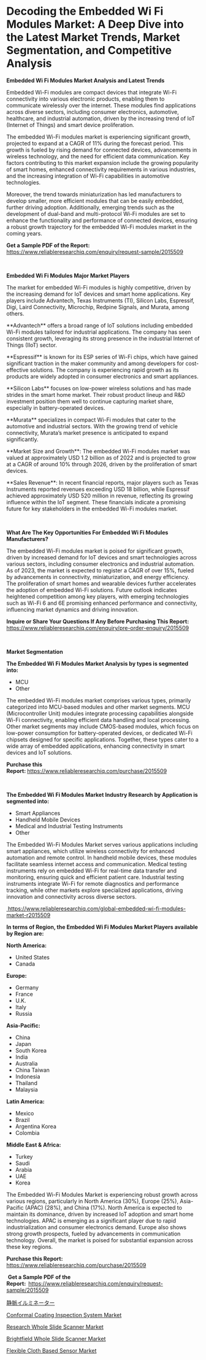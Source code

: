 <p><h1>Decoding the Embedded Wi Fi Modules Market: A Deep Dive into the Latest Market Trends, Market Segmentation, and Competitive Analysis</h1></p><p><strong>Embedded Wi Fi Modules Market Analysis and Latest Trends</strong></p>
<p><p>Embedded Wi-Fi modules are compact devices that integrate Wi-Fi connectivity into various electronic products, enabling them to communicate wirelessly over the internet. These modules find applications across diverse sectors, including consumer electronics, automotive, healthcare, and industrial automation, driven by the increasing trend of IoT (Internet of Things) and smart device proliferation.</p><p>The embedded Wi-Fi modules market is experiencing significant growth, projected to expand at a CAGR of 11% during the forecast period. This growth is fueled by rising demand for connected devices, advancements in wireless technology, and the need for efficient data communication. Key factors contributing to this market expansion include the growing popularity of smart homes, enhanced connectivity requirements in various industries, and the increasing integration of Wi-Fi capabilities in automotive technologies.</p><p>Moreover, the trend towards miniaturization has led manufacturers to develop smaller, more efficient modules that can be easily embedded, further driving adoption. Additionally, emerging trends such as the development of dual-band and multi-protocol Wi-Fi modules are set to enhance the functionality and performance of connected devices, ensuring a robust growth trajectory for the embedded Wi-Fi modules market in the coming years.</p></p>
<p><strong>Get a Sample PDF of the Report:&nbsp;</strong> <a href="https://www.reliableresearchiq.com/enquiry/request-sample/2015509?utm_campaign=101&utm_medium=2&utm_source=Github&utm_content=ia&utm_term=27102024&utm_id=embedded-wi-fi-modules">https://www.reliableresearchiq.com/enquiry/request-sample/2015509</a></p>
<p>&nbsp;</p>
<p><strong>Embedded Wi Fi Modules Major Market Players</strong></p>
<p><p>The market for embedded Wi-Fi modules is highly competitive, driven by the increasing demand for IoT devices and smart home applications. Key players include Advantech, Texas Instruments (TI), Silicon Labs, Espressif, Digi, Laird Connectivity, Microchip, Redpine Signals, and Murata, among others.</p><p>**Advantech** offers a broad range of IoT solutions including embedded Wi-Fi modules tailored for industrial applications. The company has seen consistent growth, leveraging its strong presence in the industrial Internet of Things (IIoT) sector.</p><p>**Espressif** is known for its ESP series of Wi-Fi chips, which have gained significant traction in the maker community and among developers for cost-effective solutions. The company is experiencing rapid growth as its products are widely adopted in consumer electronics and smart appliances.</p><p>**Silicon Labs** focuses on low-power wireless solutions and has made strides in the smart home market. Their robust product lineup and R&D investment position them well to continue capturing market share, especially in battery-operated devices. </p><p>**Murata** specializes in compact Wi-Fi modules that cater to the automotive and industrial sectors. With the growing trend of vehicle connectivity, Murata’s market presence is anticipated to expand significantly.</p><p>**Market Size and Growth**: The embedded Wi-Fi modules market was valued at approximately USD 1.2 billion as of 2022 and is projected to grow at a CAGR of around 10% through 2026, driven by the proliferation of smart devices.</p><p>**Sales Revenue**: In recent financial reports, major players such as Texas Instruments reported revenues exceeding USD 18 billion, while Espressif achieved approximately USD 520 million in revenue, reflecting its growing influence within the IoT segment. These financials indicate a promising future for key stakeholders in the embedded Wi-Fi modules market.</p></p>
<p>&nbsp;</p>
<p><strong>What Are The Key Opportunities For Embedded Wi Fi Modules Manufacturers?</strong></p>
<p><p>The embedded Wi-Fi modules market is poised for significant growth, driven by increased demand for IoT devices and smart technologies across various sectors, including consumer electronics and industrial automation. As of 2023, the market is expected to register a CAGR of over 15%, fueled by advancements in connectivity, miniaturization, and energy efficiency. The proliferation of smart homes and wearable devices further accelerates the adoption of embedded Wi-Fi solutions. Future outlook indicates heightened competition among key players, with emerging technologies such as Wi-Fi 6 and 6E promising enhanced performance and connectivity, influencing market dynamics and driving innovation.</p></p>
<p><strong>Inquire or Share Your Questions If Any Before Purchasing This Report:</strong> <a href="https://www.reliableresearchiq.com/enquiry/pre-order-enquiry/2015509?utm_campaign=101&utm_medium=2&utm_source=Github&utm_content=ia&utm_term=27102024&utm_id=embedded-wi-fi-modules">https://www.reliableresearchiq.com/enquiry/pre-order-enquiry/2015509</a></p>
<p>&nbsp;</p>
<p><strong>Market Segmentation</strong></p>
<p><strong>The Embedded Wi Fi Modules Market Analysis by types is segmented into:</strong></p>
<p><ul><li>MCU</li><li>Other</li></ul></p>
<p><p>The embedded Wi-Fi modules market comprises various types, primarily categorized into MCU-based modules and other market segments. MCU (Microcontroller Unit) modules integrate processing capabilities alongside Wi-Fi connectivity, enabling efficient data handling and local processing. Other market segments may include CMOS-based modules, which focus on low-power consumption for battery-operated devices, or dedicated Wi-Fi chipsets designed for specific applications. Together, these types cater to a wide array of embedded applications, enhancing connectivity in smart devices and IoT solutions.</p></p>
<p><strong>Purchase this Report:&nbsp;</strong><a href="https://www.reliableresearchiq.com/purchase/2015509?utm_campaign=101&utm_medium=2&utm_source=Github&utm_content=ia&utm_term=27102024&utm_id=embedded-wi-fi-modules">https://www.reliableresearchiq.com/purchase/2015509</a></p>
<p>&nbsp;</p>
<p><strong>The Embedded Wi Fi Modules Market Industry Research by Application is segmented into:</strong></p>
<p><ul><li>Smart Appliances</li><li>Handheld Mobile Devices</li><li>Medical and Industrial Testing Instruments</li><li>Other</li></ul></p>
<p><p>The Embedded Wi-Fi Modules Market serves various applications including smart appliances, which utilize wireless connectivity for enhanced automation and remote control. In handheld mobile devices, these modules facilitate seamless internet access and communication. Medical testing instruments rely on embedded Wi-Fi for real-time data transfer and monitoring, ensuring quick and efficient patient care. Industrial testing instruments integrate Wi-Fi for remote diagnostics and performance tracking, while other markets explore specialized applications, driving innovation and connectivity across diverse sectors.</p></p>
<p><a href="https://www.reliableresearchiq.com/global-embedded-wi-fi-modules-market-r2015509?utm_campaign=101&utm_medium=2&utm_source=Github&utm_content=ia&utm_term=27102024&utm_id=embedded-wi-fi-modules">&nbsp;https://www.reliableresearchiq.com/global-embedded-wi-fi-modules-market-r2015509</a></p>
<p><strong>In terms of Region, the Embedded Wi Fi Modules Market Players available by Region are:</strong></p>
<p>
    <p> <strong> North America: </strong>
        <ul>
            <li>United States</li>
            <li>Canada</li>
        </ul>
        </p> 
    <p> <strong> Europe: </strong>
        <ul>
            <li>Germany</li>
            <li>France</li>
            <li>U.K.</li>
            <li>Italy</li>
            <li>Russia</li>
        </ul>
        </p> 
    <p> <strong> Asia-Pacific: </strong>
        <ul>
            <li>China</li>
            <li>Japan</li>
            <li>South Korea</li>
            <li>India</li>
            <li>Australia</li>
            <li>China Taiwan</li>
            <li>Indonesia</li>
            <li>Thailand</li>
            <li>Malaysia</li>
        </ul>
        </p> 
    <p> <strong> Latin America: </strong>
        <ul>
            <li>Mexico</li>
            <li>Brazil</li>
            <li>Argentina Korea</li>
            <li>Colombia</li>
        </ul>
        </p> 
    <p> <strong> Middle East & Africa: </strong>
        <ul>
            <li>Turkey</li>
            <li>Saudi</li>
            <li>Arabia</li>
            <li>UAE</li>
            <li>Korea</li>
        </ul>
    </p>
    </p>
<p><p>The Embedded Wi-Fi Modules Market is experiencing robust growth across various regions, particularly in North America (30%), Europe (25%), Asia-Pacific (APAC) (28%), and China (17%). North America is expected to maintain its dominance, driven by increased IoT adoption and smart home technologies. APAC is emerging as a significant player due to rapid industrialization and consumer electronics demand. Europe also shows strong growth prospects, fueled by advancements in communication technology. Overall, the market is poised for substantial expansion across these key regions.</p></p>
<p><strong>Purchase this Report: </strong><a href="https://www.reliableresearchiq.com/purchase/2015509?utm_campaign=101&utm_medium=2&utm_source=Github&utm_content=ia&utm_term=27102024&utm_id=embedded-wi-fi-modules">https://www.reliableresearchiq.com/purchase/2015509</a></p>
<p>&nbsp;<strong>Get a Sample PDF of the Report:&nbsp;&nbsp;</strong><a href="https://www.reliableresearchiq.com/enquiry/request-sample/2015509?utm_campaign=101&utm_medium=2&utm_source=Github&utm_content=ia&utm_term=27102024&utm_id=embedded-wi-fi-modules">https://www.reliableresearchiq.com/enquiry/request-sample/2015509</a></p>
<p><strong></strong></p>
<p><p><a href="https://github.com/lababdou/Market-Research-Report-List-6/blob/main/547681020740.md?utm_campaign=101&utm_medium=2&utm_source=Github&utm_content=ia&utm_term=27102024&utm_id=embedded-wi-fi-modules">静脈イルミネーター</a></p><p><a href="https://www.linkedin.com/pulse/conformal-coating-inspection-system-market-report-product-sb61f?utm_campaign=101&utm_medium=2&utm_source=Github&utm_content=ia&utm_term=27102024&utm_id=embedded-wi-fi-modules">Conformal Coating Inspection System Market</a></p><p><a href="https://issuu.com/reportprime-2/docs/research-whole-slide-scanner-market-size-2030.pptx?utm_campaign=101&utm_medium=2&utm_source=Github&utm_content=ia&utm_term=27102024&utm_id=embedded-wi-fi-modules">Research Whole Slide Scanner Market</a></p><p><a href="https://issuu.com/reportprime-2/docs/brightfield-whole-slide-scanner-market-size-2030.p?utm_campaign=101&utm_medium=2&utm_source=Github&utm_content=ia&utm_term=27102024&utm_id=embedded-wi-fi-modules">Brightfield Whole Slide Scanner Market</a></p><p><a href="https://github.com/halleabdon2v1s/Market-Research-Report-List-1/blob/main/flexible-cloth-based-sensor-market.md?utm_campaign=101&utm_medium=2&utm_source=Github&utm_content=ia&utm_term=27102024&utm_id=embedded-wi-fi-modules">Flexible Cloth Based Sensor Market</a></p></p>